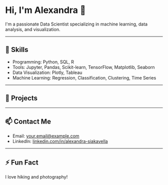 

# Hi, I'm Alexandra 👋

I'm a passionate Data Scientist specializing in machine learning, data analysis, and visualization.

---

## 🚀 Skills
- Programming: Python, SQL, R
- Tools: Jupyter, Pandas, Scikit-learn, TensorFlow, Matplotlib, Seaborn
- Data Visualization: Plotly, Tableau
- Machine Learning: Regression, Classification, Clustering, Time Series

---

## 📂 Projects


---

## 📫 Contact Me
- Email: your.email@example.com
- LinkedIn: [linkedin.com/in/alexandra-siakavella](https://linkedin.com/in/alexandra-siakavella)

---

## ⚡ Fun Fact
I love hiking and photography!
